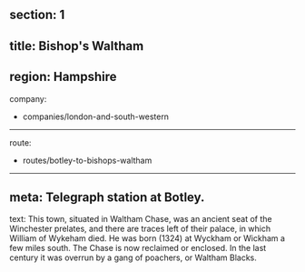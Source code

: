 ﻿section: 1
----
title: Bishop's Waltham
----
region: Hampshire
----
company:
- companies/london-and-south-western
----
route:
- routes/botley-to-bishops-waltham
----
meta: Telegraph station at Botley.
----
text:  This town, situated in Waltham Chase, was an ancient seat of the Winchester prelates, and there are traces left of their palace, in which William of Wykeham died. He was born (1324) at Wyckham or Wickham a few miles south. The Chase is now reclaimed or enclosed. In the last century it was overrun by a gang of poachers, or Waltham Blacks.